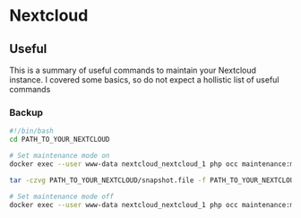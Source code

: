 # Nextcloud

## Useful

This is a summary of useful commands to maintain your Nextcloud instance. I covered some basics, so do not expect a hollistic list of useful commands

### Backup

```sh
#!/bin/bash
cd PATH_TO_YOUR_NEXTCLOUD

# Set maintenance mode on
docker exec --user www-data nextcloud_nextcloud_1 php occ maintenance:mode --on

tar -czvg PATH_TO_YOUR_NEXTCLOUD/snapshot.file -f PATH_TO_YOUR_NEXTCLOUD/nextcloud-`date +%d-%m-%Y_%H-%M-%S`.tar.gz ./nextcloud-db ./redis ./nextcloud-www

# Set maintenance mode off
docker exec --user www-data nextcloud_nextcloud_1 php occ maintenance:mode --off
```
